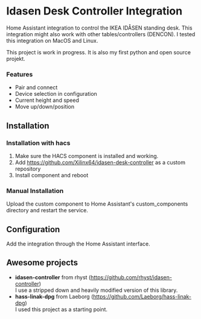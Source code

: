 # Idasen Desk Controller Integration
Home Assistant integration to control the IKEA IDÅSEN standing desk. This integration might also work with other tables/controllers (DENCON). I tested this integration on MacOS and Linux. 

This project is work in progress. It is also my first python and open source projekt.

### Features
- Pair and connect
- Device selection in configuration
- Current height and speed
- Move up/down/position

## Installation
### Installation with hacs
1. Make sure the HACS component is installed and working.
2. Add https://github.com/Xilinx64/idasen-desk-controller as a custom repository
3. Install component and reboot

### Manual Installation
Upload the custom component to Home Assistant's custom_components directory and restart the service.

## Configuration
Add the integration through the Home Assistant interface.

## Awesome projects
- **idasen-controller** from rhyst (https://github.com/rhyst/idasen-controller) \
I use a stripped down and heavily modified version of this library.
- **hass-linak-dpg** from Laeborg (https://github.com/Laeborg/hass-linak-dpg) \
I used this project as a starting point.

